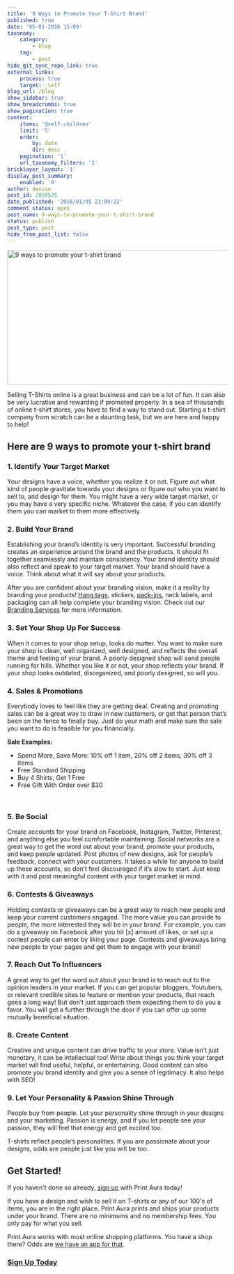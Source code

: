 ```yaml
---
title: '9 Ways to Promote Your T-Shirt Brand'
published: true
date: '05-01-2016 15:09'
taxonomy:
    category:
        - blog
    tag:
        - post
hide_git_sync_repo_link: true
external_links:
    process: true
    target: _self
blog_url: /blog
show_sidebar: true
show_breadcrumbs: true
show_pagination: true
content:
    items: '@self.children'
    limit: '5'
    order:
        by: date
        dir: desc
    pagination: '1'
    url_taxonomy_filters: '1'
bricklayer_layout: '1'
display_post_summary:
    enabled: '0'
author: denise
post_id: 2039525
date_published: '2016/01/05 23:09:22'
comment_status: open
post_name: 9-ways-to-promote-your-t-shirt-brand
status: publish
post_type: post
hide_from_post_list: false
---
```


<img class="aligncenter size-large wp-image-2039562" src="https://printaura.com/wp-content/uploads/2016/01/blog-banner-promote-tee-brand2-1024x323.jpg" alt="9 ways to promote your t-shirt brand" width="980" height="309" />

Selling T-Shirts online is a great business and can be a lot of fun. It can also be very lucrative and rewarding if promoted properly. In a sea of thousands of online t-shirt stores, you have to find a way to stand out. Starting a t-shirt company from scratch can be a daunting task, but we are here and happy to help!
<h2>Here are 9 ways to promote your t-shirt brand</h2>
<h3>1. Identify Your Target Market</h3>
Your designs have a voice, whether you realize it or not. Figure out what kind of people gravitate towards your designs or figure out who you want to sell to, and design for them. You might have a very wide target market, or you may have a very specific niche. Whatever the case, if you can identify them you can market to them more effectively.
<h3>2. Build Your Brand</h3>
Establishing your brand’s identity is very important. Successful branding creates an experience around the brand and the products. It should fit together seamlessly and maintain consistency. Your brand identity should also reflect and speak to your target market. Your brand should have a voice. Think about what it will say about your products.

After you are confident about your branding vision, make it a reality by branding your products! <a href="https://printaura.com/12-inspiring-hang-tag-designs/" target="_blank">Hang tags</a>, stickers, <a href="https://printaura.com/how-to-build-your-brand-using-pack-ins/" target="_blank">pack-ins</a>, neck labels, and packaging can all help complete your branding vision. Check out our <a href="https://printaura.com/branding" target="_blank">Branding Services</a> for more information.
<h3>3. Set Your Shop Up For Success</h3>
When it comes to your shop setup, looks do matter. You want to make sure your shop is clean, well organized, well designed, and reflects the overall theme and feeling of your brand. A poorly designed shop will send people running for hills. Whether you like it or not, your shop reflects your brand. If your shop looks outdated, disorganized, and poorly designed, so will you.
<h3>4. Sales &amp; Promotions</h3>
Everybody loves to feel like they are getting deal. Creating and promoting sales can be a great way to draw in new customers, or get that person that’s been on the fence to finally buy. Just do your math and make sure the sale you want to do is feasible for you financially.

<strong>Sale Examples:</strong>
<ul>
	<li>Spend More, Save More: 10% off 1 item, 20% off 2 items, 30% off 3 items</li>
	<li>Free Standard Shipping</li>
	<li>Buy 4 Shirts, Get 1 Free</li>
	<li>Free Gift With Order over $30</li>
</ul>
&nbsp;
<h3>5. Be Social</h3>
Create accounts for your brand on Facebook, Instagram, Twitter, Pinterest, and anything else you feel comfortable maintaining. Social networks are a great way to get the word out about your brand, promote your products, and keep people updated. Post photos of new designs, ask for people’s feedback, connect with your customers. It takes a while for anyone to build up these accounts, so don’t feel discouraged if it’s slow to start. Just keep with it and post meaningful content with your target market in mind.
<h3>6. Contests &amp; Giveaways</h3>
Holding contests or giveaways can be a great way to reach new people and keep your current customers engaged. The more value you can provide to people, the more interested they will be in your brand. For example, you can do a giveaway on Facebook after you hit [x] amount of likes, or set up a contest people can enter by liking your page. Contests and giveaways bring new people to your pages and get them to engage with your brand!
<h3>7. Reach Out To Influencers</h3>
A great way to get the word out about your brand is to reach out to the opinion leaders in your market. If you can get popular bloggers, Youtubers, or relevant credible sites to feature or mention your products, that reach goes a long way! But don’t just approach them expecting them to do you a favor. You will get a further through the door if you can offer up some mutually beneficial situation.
<h3>8. Create Content</h3>
Creative and unique content can drive traffic to your store. Value isn’t just monetary, it can be intellectual too! Write about things you think your target market will find useful, helpful, or entertaining. Good content can also promote you brand identity and give you a sense of legitimacy. It also helps with SEO!
<h3>9. Let Your Personality &amp; Passion Shine Through</h3>
People buy from people. Let your personality shine through in your designs and your marketing. Passion is energy, and if you let people see your passion, they will feel that energy and get excited too.

T-shirts reflect people’s personalities. If you are passionate about your designs, odds are people just like you will be too.
<h2>Get Started!</h2>
If you haven't done so already, <a href="https://printaura.com/register/" target="_blank">sign up</a> with Print Aura today!

If you have a design and wish to sell it on T-shirts or any of our 100's of items, you are in the right place. Print Aura prints and ships your products under your brand. There are no minimums and no membership fees. You only pay for what you sell.

Print Aura works with most online shopping platforms. You have a shop there? Odds are <a href="https://printaura.com/integrations/" target="_blank">we have an app for that</a>.
<h3><a href="https://printaura.com/register/" target="_blank">Sign Up Today</a></h3>